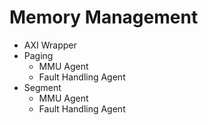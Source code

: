 # Memory Management

- AXI Wrapper
- Paging
	- MMU Agent
	- Fault Handling Agent
- Segment
	- MMU Agent
	- Fault Handling Agent
